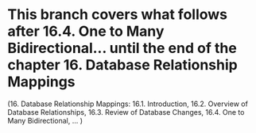 # This branch covers what follows after 16.4. One to Many Bidirectional... until the end of the chapter 16. Database Relationship Mappings


(16. Database Relationship Mappings:
16.1. Introduction, 
16.2. Overview of Database Relationships, 
16.3. Review of Database Changes, 
16.4. One to Many Bidirectional, ...
)


